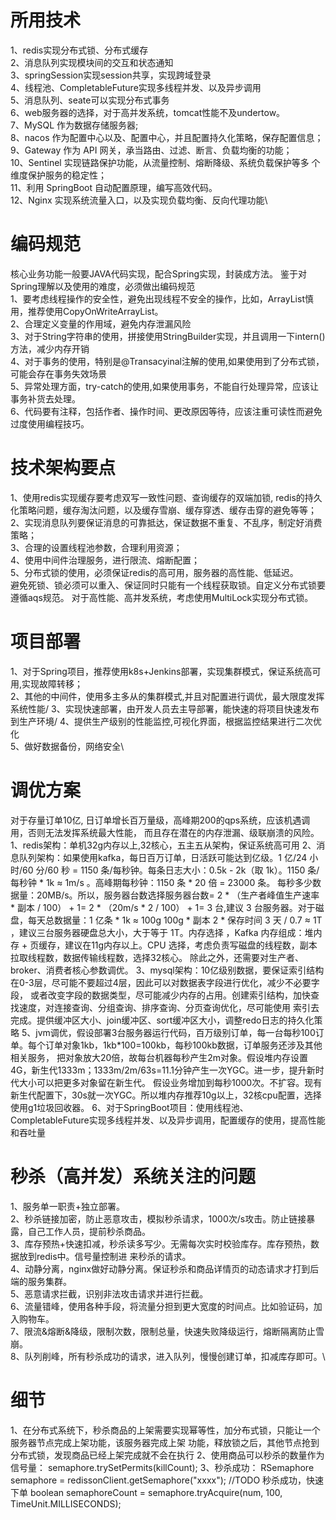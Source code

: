 # 所用技术
1、redis实现分布式锁、分布式缓存\
2、消息队列实现模块间的交互和状态通知\
3、springSession实现session共享，实现跨域登录\
4、线程池、CompletableFuture实现多线程并发、以及异步调用\
5、消息队列、seate可以实现分布式事务\
6、web服务器的选择，对于高并发系统，tomcat性能不及undertow。\
7、MySQL 作为数据存储服务器;\
8、nacos 作为配置中心以及、配置中心，并且配置持久化策略，保存配置信息；\
9、Gateway 作为 API 网关，承当路由、过滤、断言、负载均衡的功能；\
10、Sentinel 实现链路保护功能，从流量控制、熔断降级、系统负载保护等多
个维度保护服务的稳定性；\
11、利用 SpringBoot 自动配置原理，编写高效代码。\
12、Nginx 实现系统流量入口，以及实现负载均衡、反向代理功能\


# 编码规范 
核心业务功能一般要JAVA代码实现，配合Spring实现，封装成方法。
鉴于对Spring理解以及使用的难度，必须做出编码规范\
1、要考虑线程操作的安全性，避免出现线程不安全的操作，比如，ArrayList慎用，推荐使用CopyOnWriteArrayList。\
2、合理定义变量的作用域，避免内存泄漏风险\
3、对于String字符串的使用，拼接使用StringBuilder实现，并且调用一下intern()方法，减少内存开销\
4、对于事务的使用，特别是@Transacyinal注解的使用,如果使用到了分布式锁，可能会存在事务失效场景\
5、异常处理方面，try-catch的使用,如果使用事务，不能自行处理异常，应该让事务补货去处理。\
6、代码要有注释，包括作者、操作时间、更改原因等待，应该注重可读性而避免过度使用编程技巧。

# 技术架构要点
1、使用redis实现缓存要考虑双写一致性问题、查询缓存的双端加锁,
redis的持久化策略问题，缓存淘汰问题，以及缓存雪崩、缓存穿透、缓存击穿的避免等等；\
2、实现消息队列要保证消息的可靠抵达，保证数据不重复、不乱序，制定好消费策略；\
3、合理的设置线程池参数，合理利用资源；\
4、使用中间件治理服务，进行限流、熔断配置；\
5、分布式锁的使用，必须保证redis的高可用，服务器的高性能、低延迟。\
避免死锁、锁必须可以重入、保证同时只能有一个线程获取锁。自定义分布式锁要遵循aqs规范。
对于高性能、高并发系统，考虑使用MultiLock实现分布式锁。

# 项目部署
1、对于Spring项目，推荐使用k8s+Jenkins部署，实现集群模式，保证系统高可用,实现故障转移；\
2、其他的中间件，使用多主多从的集群模式,并且对配置进行调优，最大限度发挥系统性能/
3、实现快速部署，由开发人员去主导部署，能快速的将项目快速发布到生产环境/
4、提供生产级别的性能监控,可视化界面，根据监控结果进行二次优化\
5、做好数据备份，网络安全\

# 调优方案
对于存量订单10亿, 日订单增长百万量级，高峰期200的qps系统，应该机遇调用，否则无法发挥系统最大性能，
而且存在潜在的内存泄漏、级联崩溃的风险。
1、redis架构：单机32g内存以上,32核心，五主五从架构，保证系统高可用
2、消息队列架构：如果使用kafka，每日百万订单，日活跃可能达到亿级。1 亿/24 小时/60 分/60 秒 = 1150 条/每秒钟。每条日志大小：0.5k - 2k（取 1k）。1150 条/每秒钟 * 1k ≈ 1m/s 。高峰期每秒钟：1150 条 * 20 倍 = 23000 条。
每秒多少数据量：20MB/s。所以，服务器台数选择服务器台数= 2 * （生产者峰值生产速率 * 副本 / 100） + 1= 2 * （20m/s * 2 / 100） + 1= 3 台,建议 3 台服务器。对于磁盘，每天总数据量：1 亿条 * 1k ≈ 100g
100g * 副本 2 * 保存时间 3 天 / 0.7 ≈ 1T ，建议三台服务器硬盘总大小，大于等于 1T。内存选择
，Kafka 内存组成：堆内存 + 页缓存，建议在11g内存以上。CPU 选择，考虑负责写磁盘的线程数，副本拉取线程数，数据传输线程数，选择32核心。
除此之外，还需要对生产者、broker、消费者核心参数调优。
3、mysql架构：10亿级别数据，要保证索引结构在0-3层，尽可能不要超过4层，因此可以对数据表字段进行优化，减少不必要字段，
或者改变字段的数据类型，尽可能减少内存的占用。创建索引结构，加快查找速度，对连接查询、分组查询、排序查询、分页查询优化，尽可能使用
索引去完成。提供缓冲区大小、join缓冲区、sort缓冲区大小，调整redo日志的持久化策略
5、jvm调优，假设部署3台服务器运行代码，百万级别订单，每一台每秒100订单。每个订单对象1kb，1kb*100=100kb，每秒100kb数据，订单服务还涉及其他相关服务，
把对象放大20倍，故每台机器每秒产生2m对象。假设堆内存设置4G，新生代1333m；1333m/2m/63s=11.1分钟产生一次YGC。进一步，提升新时代大小可以把更多对象留在新生代。
假设业务增加到每秒1000次。不扩容。现有新生代配置下，30s就一次YGC。所以堆内存推荐10g以上，32核cpu配置，选择使用g1垃圾回收器。
6、对于SpringBoot项目：使用线程池、CompletableFuture实现多线程并发、以及异步调用，配置缓存的使用，提高性能和吞吐量



# 秒杀（高并发）系统关注的问题
1、服务单一职责+独立部署。\
2、秒杀链接加密，防止恶意攻击，模拟秒杀请求，1000次/s攻击。防止链接暴露，自己工作人员，提前秒杀商品。\
3、库存预热+快速扣减，秒杀读多写少。无需每次实时校验库存。库存预热，数据放到redis中。信号量控制进
来秒杀的请求。\
4、动静分离，nginx做好动静分离。保证秒杀和商品详情页的动态请求才打到后端的服务集群。\
5、恶意请求拦截，识别非法攻击请求并进行拦截。\
6、流量错峰，使用各种手段，将流量分担到更大宽度的时间点。比如验证码，加入购物车。\
7、限流&熔断&降级，限制次数，限制总量，快速失败降级运行，熔断隔离防止雪崩。\
8、队列削峰，所有秒杀成功的请求，进入队列，慢慢创建订单，扣减库存即可。\

# 细节
1、在分布式系统下，秒杀商品的上架需要实现幂等性，加分布式锁，只能让一个服务器节点完成上架功能，该服务器完成上架
功能，释放锁之后，其他节点抢到分布式锁，发现商品已经上架完成就不会在执行
2、使用商品可以秒杀的数量作为信号量：
semaphore.trySetPermits(killCount);
3、秒杀成功：
RSemaphore semaphore = redissonClient.getSemaphore("xxxx");
//TODO 秒杀成功，快速下单
boolean semaphoreCount = semaphore.tryAcquire(num, 100, TimeUnit.MILLISECONDS);
































